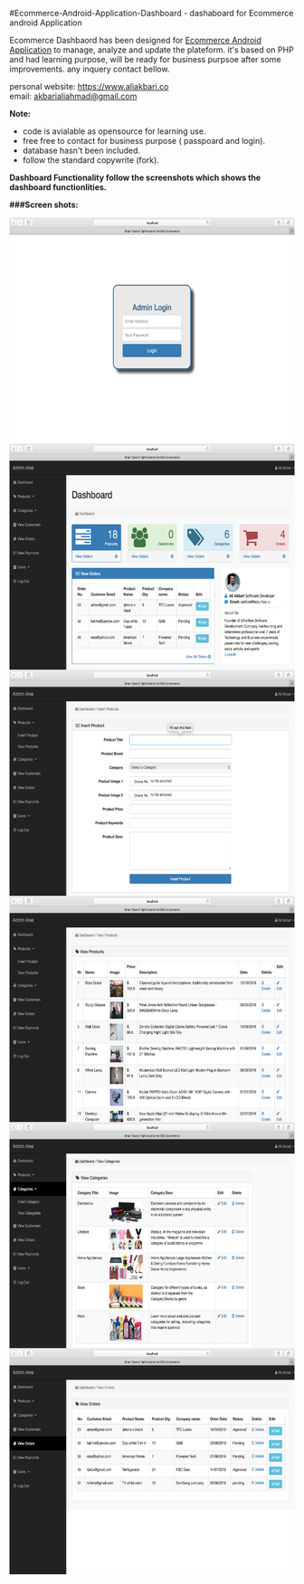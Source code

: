 #Ecommerce-Android-Application-Dashboard    - dashaboard for Ecommerce android Application

Ecommerce Dashbaord has been designed for [Ecommerce Android Application](https://github.com/Akbari300/Complete-Ecommerce-Android-Application-.git) to manage, analyze and update the plateform. it's based on PHP and had learning purpose, will be ready for business purpsoe after some improvements. any inquery contact bellow. 


personal website: https://www.aliakbari.co <br/>
email:  akbarialiahmad@gmail.com

<b>Note:</b>
- code is avialable as opensource for learning use. 
- free free to contact for business purpose ( passpoard and login). 
- database hasn't been included. 
- follow the standard copywrite (fork).

<b>Dashboard Functionality<b>
follow the screenshots which shows the dashboard functionlities.







###Screen shots: 

<a href="url"><img src="https://github.com/Akbari300/Ecommerce-Android-Application-Dashboard/blob/master/screenshots/first.png" align="left" height="400" width="600" ></a>

<a href="url"><img src="https://github.com/Akbari300/Ecommerce-Android-Application-Dashboard/blob/master/screenshots/second.png" align="left" height="400" width="600" ></a>

<a href="url"><img src="https://github.com/Akbari300/Ecommerce-Android-Application-Dashboard/blob/master/screenshots/third.png" align="left" height="400" width="600" ></a>


<a href="url"><img src="https://github.com/Akbari300/Ecommerce-Android-Application-Dashboard/blob/master/screenshots/fourth.png" align="left" height="400" width="600" ></a>

<a href="url"><img src="https://github.com/Akbari300/Ecommerce-Android-Application-Dashboard/blob/master/screenshots/sixth.png" align="left" height="400" width="600" ></a>

<a href="url"><img src="https://github.com/Akbari300/Ecommerce-Android-Application-Dashboard/blob/master/screenshots/seventh.png" align="left" height="400" width="600" ></a>
